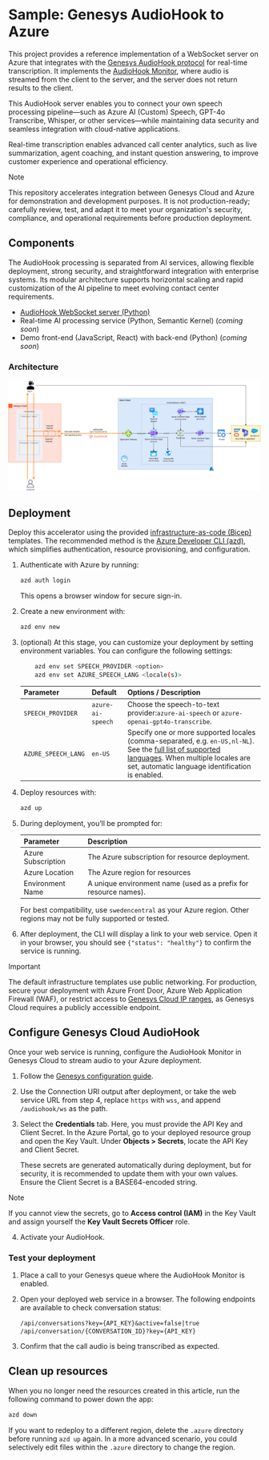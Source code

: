 # Sample: Genesys AudioHook to Azure

This project provides a reference implementation of a WebSocket server on Azure that integrates with the [Genesys AudioHook protocol](https://developer.genesys.cloud/devapps/audiohook) for real-time transcription. It implements the [AudioHook Monitor](https://help.mypurecloud.com/articles/audiohook-monitor-overview/), where audio is streamed from the client to the server, and the server does not return results to the client.

This AudioHook server enables you to connect your own speech processing pipeline—such as Azure AI (Custom) Speech, GPT-4o Transcribe, Whisper, or other services—while maintaining data security and seamless integration with cloud-native applications.

Real-time transcription enables advanced call center analytics, such as live summarization, agent coaching, and instant question answering, to improve customer experience and operational efficiency.

> [!NOTE]
> This repository accelerates integration between Genesys Cloud and Azure for demonstration and development purposes. It is not production-ready; carefully review, test, and adapt it to meet your organization's security, compliance, and operational requirements before production deployment.

## Components

The AudioHook processing is separated from AI services, allowing flexible deployment, strong security, and straightforward integration with enterprise systems. Its modular architecture supports horizontal scaling and rapid customization of the AI pipeline to meet evolving contact center requirements.

- [AudioHook WebSocket server (Python)](./server/python)
- Real-time AI processing service (Python, Semantic Kernel) (_coming soon_)
- Demo front-end (JavaScript, React) with back-end (Python) (_coming soon_)

### Architecture

![Real-time architecture](./docs/images/real-time-architecture.png)

## Deployment

Deploy this accelerator using the provided [infrastructure-as-code (Bicep)](./infra) templates. The recommended method is the [Azure Developer CLI (azd)](https://learn.microsoft.com/en-us/azure/developer/azure-developer-cli/), which simplifies authentication, resource provisioning, and configuration.

1. Authenticate with Azure by running:

    ```bash
    azd auth login
    ```

    This opens a browser window for secure sign-in.

1. Create a new environment with:

    ```bash
    azd env new
    ```

1. (optional) At this stage, you can customize your deployment by setting environment variables. You can configure the following settings:

    ```bash
        azd env set SPEECH_PROVIDER <option>
        azd env set AZURE_SPEECH_LANG <locale(s)>
    ```

    | Parameter           | Default              | Options / Description                                                                                                                                                                                                                 |
    |---------------------|----------------------|--------------------------------------------------------------------------------------------------------------------------------------------------------------------------------------------------------------------------------------|
    | `SPEECH_PROVIDER`   | `azure-ai-speech`    | Choose the speech-to-text provider:`azure-ai-speech` or `azure-openai-gpt4o-transcribe`.   |
    | `AZURE_SPEECH_LANG` | `en-US`              | Specify one or more supported locales (comma-separated, e.g. `en-US,nl-NL`). See the [full list of supported languages](https://learn.microsoft.com/en-us/azure/ai-services/speech-service/language-support?tabs=stt). When multiple locales are set, automatic language identification is enabled. |

1. Deploy resources with:

    ```bash
    azd up
    ```

1. During deployment, you’ll be prompted for:

    | Parameter           | Description                                                                  |
    |---------------------|------------------------------------------------------------------------------|
    | Azure Subscription  | The Azure subscription for resource deployment.                              |
    | Azure Location      | The Azure region for resources                                               |
    | Environment Name    | A unique environment name (used as a prefix for resource names).             |

    For best compatibility, use `swedencentral` as your Azure region. Other regions may not be fully supported or tested.

1. After deployment, the CLI will display a link to your web service. Open it in your browser, you should see `{"status": "healthy"}` to confirm the service is running.


> [!IMPORTANT]
> The default infrastructure templates use public networking. For production, secure your deployment with Azure Front Door, Azure Web Application Firewall (WAF), or restrict access to [Genesys Cloud IP ranges](https://help.mypurecloud.com/faqs/obtain-the-ip-address-range-for-my-region-for-audiohook/), as Genesys Cloud requires a publicly accessible endpoint.


## Configure Genesys Cloud AudioHook

Once your web service is running, configure the AudioHook Monitor in Genesys Cloud to stream audio to your Azure deployment.

1. Follow the [Genesys configuration guide](https://help.mypurecloud.com/articles/configure-and-activate-audiohook-monitor-in-genesys-cloud/).

2. Use the Connection URI output after deployment, or take the web service URL from step 4, replace `https` with `wss`, and append `/audiohook/ws` as the path.

3. Select the **Credentials** tab. Here, you must provide the API Key and Client Secret. In the Azure Portal, go to your deployed resource group and open the Key Vault. Under **Objects > Secrets**, locate the API Key and Client Secret.

    These secrets are generated automatically during deployment, but for security, it is recommended to update them with your own values. Ensure the Client Secret is a BASE64-encoded string.

> [!NOTE]
> If you cannot view the secrets, go to **Access control (IAM)** in the Key Vault and assign yourself the **Key Vault Secrets Officer** role.

4. Activate your AudioHook.

### Test your deployment

1. Place a call to your Genesys queue where the AudioHook Monitor is enabled.

2. Open your deployed web service in a browser. The following endpoints are available to check conversation status:

    ```
    /api/conversations?key={API_KEY}&active=false|true
    /api/conversation/{CONVERSATION_ID}?key={API_KEY}
    ```

3. Confirm that the call audio is being transcribed as expected.

## Clean up resources

When you no longer need the resources created in this article, run the following command to power down the app:

```bash
azd down
```

If you want to redeploy to a different region, delete the `.azure` directory before running `azd up` again. In a more advanced scenario, you could selectively edit files within the `.azure` directory to change the region.
